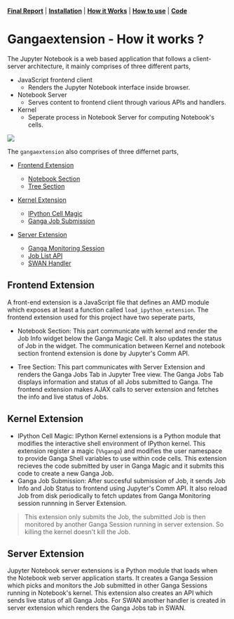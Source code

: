 **[Final Report](index.md)** |
**[Installation](install.md)** |
**[How it Works](how.md)** |
**[How to use](use.md)** |
**[Code](https://github.com/apsknight/gangaextension)**

# Gangaextension - How it works ?

The Jupyter Notebook is a web based application that follows a client-server architecture, it mainly comprises of three different parts,

- JavaScript frontend client
    + Renders the Jupyter Notebook interface inside browser.
- Notebook Server
    + Serves content to frontend client through various APIs and handlers.
- Kernel
    + Seperate process in Notebook Server for computing Notebook's cells.



![](https://user-images.githubusercontent.com/6822941/29751909-f040c276-8b71-11e7-951b-ff3cd3af6874.png)

The `gangaextension` also comprises of three differnet parts,

- [Frontend Extension](#frontend-extension)
    + [Notebook Section](#notebook-section)
    + [Tree Section](#tree-section)

- [Kernel Extension](#kernel-extension)
    + [IPython Cell Magic](#ipython-cell-magic)
    + [Ganga Job Submission](#ganga-job-submission)

- [Server Extension](#server-extension)
    + [Ganga Monitoring Session](#ganga-monitoring-session)
    + [Job List API](#job-list-api)
    + [SWAN Handler](#swan-handler)


## Frontend Extension
A front-end extension is a JavaScript file that defines an AMD module which exposes at least a function called `load_ipython_extension`. The frontend extension used for this project have two seperate parts,

- Notebook Section: This part communicate with kernel and render the Job Info widget below the Ganga Magic Cell. It also updates the status of Job in the widget. The communication between Kernel and notebook section frontend extension is done by Jupyter's Comm API.

- Tree Section: This part communicates with Server Extension and renders the Ganga Jobs Tab in Jupyter Tree view. The Ganga Jobs Tab displays information and status of all Jobs submitted to Ganga. The frontend extension makes AJAX calls to server extension and fetches the info and live status of Jobs.

## Kernel Extension

- IPython Cell Magic: IPython Kernel extensions is a Python module that modifies the interactive shell environment of IPython kernel. This extension register a magic (`%%ganga`) and modifies the user namespace to provide Ganga Shell variables to use within code cells. This extension recieves the code submitted by user in Ganga Magic and it submits this code to create a new Ganga Job.
- Ganga Job Submission: After succesful submission of Job, it sends Job Info and Job Status to frontend using Jupyter's Comm API. It also reload Job from disk periodically to fetch updates from Ganga Monitoring session runnning in Server Extension.
> This extension only submits the Job, the submitted Job is then monitored by another Ganga Session running in server extension. So killing the kernel doesn't kill the Job.

## Server Extension
Jupyter Notebook server extensions is a Python module that loads when the Notebook web server application starts. It creates a Ganga Session which picks and monitors the Job submitted in other Ganga Sessions running in Notebook's kernel. This extension also creates an API which sends live status of all Ganga Jobs. For SWAN another handler is created in server extension which renders the Ganga Jobs tab in SWAN.
